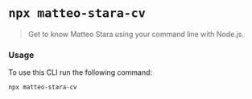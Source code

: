 # `npx matteo-stara-cv`

> Get to know Matteo Stara using your command line with Node.js.

### Usage

To use this CLI run the following command:

```sh
npx matteo-stara-cv
```
